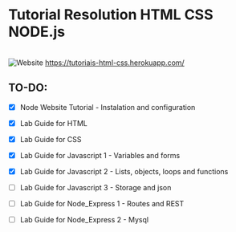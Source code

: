 # Tutorial Resolution HTML CSS NODE.js
<br> ![Website](https://img.shields.io/website?down_color=red&down_message=offline&up_color=green&up_message=online&url=https%3A%2F%2Ftutoriais-html-css.herokuapp.com%2F)            https://tutoriais-html-css.herokuapp.com/
## TO-DO:
- [x] Node Website Tutorial - Instalation and configuration
- [x] Lab Guide for HTML
- [x] Lab Guide for CSS
- [x] Lab Guide for Javascript 1 - Variables and forms
- [x] Lab Guide for Javascript 2 - Lists, objects, loops and functions
- [ ] Lab Guide for Javascript 3 - Storage and json
- [ ] Lab Guide for Node_Express 1 - Routes and REST
- [ ] Lab Guide for Node_Express 2 - Mysql



